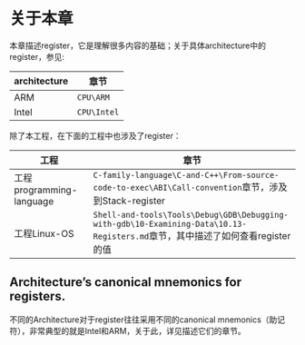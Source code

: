 # 关于本章

本章描述register，它是理解很多内容的基础；关于具体architecture中的register，参见:


| architecture | 章节        |
| ------------ | ----------- |
| ARM          | `CPU\ARM`   |
| Intel        | `CPU\Intel` |

除了本工程，在下面的工程中也涉及了register：

| 工程                     | 章节                                                         |
| ------------------------ | ------------------------------------------------------------ |
| 工程programming-language | `C-family-language\C-and-C++\From-source-code-to-exec\ABI\Call-convention`章节，涉及到Stack-register |
| 工程Linux-OS             | `Shell-and-tools\Tools\Debug\GDB\Debugging-with-gdb\10-Examining-Data\10.13-Registers.md`章节，其中描述了如何查看register的值 |



## Architecture’s canonical mnemonics for registers.

不同的Architecture对于register往往采用不同的canonical mnemonics（助记符），非常典型的就是Intel和ARM，关于此，详见描述它们的章节。

